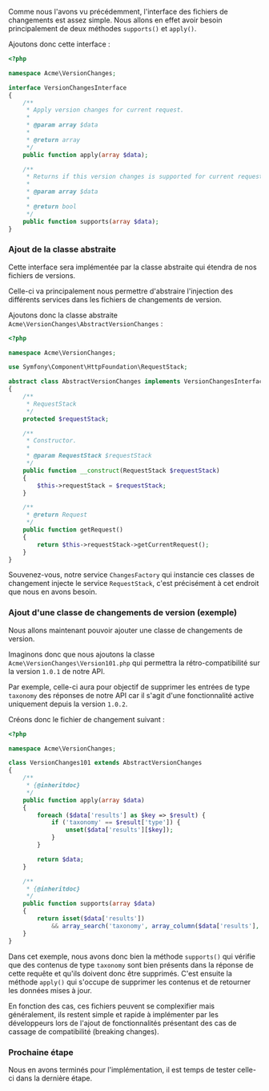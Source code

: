 Comme nous l'avons vu précédemment, l'interface des fichiers de changements est assez simple. Nous allons en effet avoir besoin principalement de deux méthodes `supports()` et `apply()`.

Ajoutons donc cette interface :

```php
<?php

namespace Acme\VersionChanges;

interface VersionChangesInterface
{
    /**
     * Apply version changes for current request.
     *
     * @param array $data
     *
     * @return array
     */
    public function apply(array $data);

    /**
     * Returns if this version changes is supported for current request.
     *
     * @param array $data
     *
     * @return bool
     */
    public function supports(array $data);
}
```

### Ajout de la classe abstraite

Cette interface sera implémentée par la classe abstraite qui étendra de nos fichiers de versions.

Celle-ci va principalement nous permettre d'abstraire l'injection des différents services dans les fichiers de changements de version.

Ajoutons donc la classe abstraite `Acme\VersionChanges\AbstractVersionChanges` :

```php
<?php

namespace Acme\VersionChanges;

use Symfony\Component\HttpFoundation\RequestStack;

abstract class AbstractVersionChanges implements VersionChangesInterface
{
    /**
     * RequestStack
     */
    protected $requestStack;

    /**
     * Constructor.
     *
     * @param RequestStack $requestStack
     */
    public function __construct(RequestStack $requestStack)
    {
        $this->requestStack = $requestStack;
    }

    /**
     * @return Request
     */
    public function getRequest()
    {
        return $this->requestStack->getCurrentRequest();
    }
}
```

Souvenez-vous, notre service `ChangesFactory` qui instancie ces classes de changement injecte le service `RequestStack`, c'est précisément à cet endroit que nous en avons besoin.

### Ajout d'une classe de changements de version (exemple)

Nous allons maintenant pouvoir ajouter une classe de changements de version.

Imaginons donc que nous ajoutons la classe `Acme\VersionChanges\Version101.php` qui permettra la rétro-compatibilité sur la version `1.0.1` de notre API.

Par exemple, celle-ci aura pour objectif de supprimer les entrées de type `taxonomy` des réponses de notre API car il s'agit d'une fonctionnalité active uniquement depuis la version `1.0.2`.

Créons donc le fichier de changement suivant :

```php
<?php

namespace Acme\VersionChanges;

class VersionChanges101 extends AbstractVersionChanges
{
    /**
     * {@inheritdoc}
     */
    public function apply(array $data)
    {
        foreach ($data['results'] as $key => $result) {
            if ('taxonomy' == $result['type']) {
                unset($data['results'][$key]);
            }
        }

        return $data;
    }

    /**
     * {@inheritdoc}
     */
    public function supports(array $data)
    {
        return isset($data['results'])
            && array_search('taxonomy', array_column($data['results'], 'type'));
    }
}
```

Dans cet exemple, nous avons donc bien la méthode `supports()` qui vérifie que des contenus de type `taxonomy` sont bien présents dans la réponse de cette requête et qu'ils doivent donc être supprimés. C'est ensuite la méthode `apply()` qui s'occupe de supprimer les contenus et de retourner les données mises à jour.

En fonction des cas, ces fichiers peuvent se complexifier mais généralement, ils restent simple et rapide à implémenter par les développeurs lors de l'ajout de fonctionnalités présentant des cas de cassage de compatibilité (breaking changes).

### Prochaine étape

Nous en avons terminés pour l'implémentation, il est temps de tester celle-ci dans la dernière étape.
